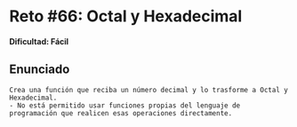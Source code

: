 # Reto #66: Octal y Hexadecimal

#### Dificultad: Fácil

## Enunciado

```
Crea una función que reciba un número decimal y lo trasforme a Octal y Hexadecimal.
- No está permitido usar funciones propias del lenguaje de programación que realicen esas operaciones directamente.
```

